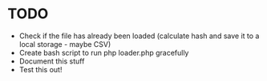 # TODO

- Check if the file has already been loaded (calculate hash and save it to a local storage - maybe CSV)
- Create bash script to run php loader.php gracefully
- Document this stuff
- Test this out!
